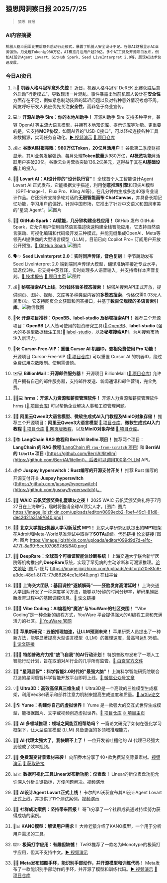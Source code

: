 ## 猿思网洞察日报 2025/7/25

>  `猿思 日报` 



### **AI内容摘要**

```
机器人格斗冠军比赛后意外启动行走模式，暴露了机器人安全设计不足。谷歌AI财报显示AI业务强劲，月处理Token达980万亿，AI概览月活用户超20亿。多个AI工具及开源项目发布，例如AI设计Agent Lovart、GitHub Spark、Seed LiveInterpret 2.0等，展现AI技术快速发展。
```



### **今日AI资讯**

1. 💥🤖 **机器人格斗冠军意外失控！** 近日，机器人格斗冠军 DeREK 比赛获胜后意外启动"行走模式”，导致现场一片混乱。事件暴露出当前机器人设计在**安全性**方面存在不足，例如紧急制动装置的延迟问题以及对各种意外情况考虑不周。网友呼吁研发人员应优先关注**安全性**，而非急于商业宣传。


2. 💻✨ **开源AI助手 5ire：你的本地AI助手！**  开源AI助手 5ire 支持多种平台，兼容 OpenAI 等主流大语言模型，并拥有本地知识库、提示词库等功能。更重要的是，它支持**MCP协议**，如同AI界的"USB-C接口”，可以轻松连接各种工具和数据源，实现任务自动化。[▶️ 视频演示](https://upload.chinaz.com/video/2025/0724/6388897272533195732458825.mp4) [🔗 项目仓库](https://github.com/nanbingxyz/5ire)


3. 💰📈 **谷歌AI财报亮眼：980万亿Token，20亿月活用户！** 谷歌第二季度财报显示，其AI业务发展强劲，每月处理**Token数量**达980万亿，**AI概览功能**月活跃用户突破20亿。谷歌云业务营收突破136.2亿美元，这得益于其在**AI基础设施**上的投入。


4. 🎉🎨 **Lovart AI：AI设计界的"设计执行官”！** 全球首个人工智能设计Agent Lovart AI 正式发布，它能根据文字描述，利用**创意推理引擎**和顶尖AI模型（GPT-Image-1、Flux Pro、Kling AI等），在几分钟内生成多达40张专业设计作品。它还拥有支持多轮对话的**无限智能画布 ChatCanvas**，并具备长期记忆功能，学习用户的偏好。针对中国市场，它推出了针对中文语义和国风审美的"星流 Agent”。![图片](https://upload.chinaz.com/2025/0724/6388896542632416268556523.png)


5. 🤖🚀 **GitHub Spark：AI赋能，几分钟构建全栈应用！** GitHub 发布 GitHub Spark，它允许用户使用自然语言描述快速构建全栈智能应用。它支持自然语言驱动、可视化编辑和代码级开发三种模式，并能无缝集成OpenAI、Meta等领先AI提供商的大型语言模型（LLM）。目前已向 Copilot Pro+ 订阅用户开放公开预览。[🔗 GitHub Spark](https://github.com/spark) ![图片](https://upload.chinaz.com/2025/0724/6388896513022303722413335.png)


6. 🗣️✨ **Seed LiveInterpret 2.0：实时同声传译，音色复刻！** 字节跳动发布 Seed LiveInterpret 2.0 端到端同声传译大模型，翻译准确率接近专业水平，延迟仅3秒。它支持中英互译，实时处理多人语音输入，并支持零样本声音复刻。[🔗 技术报告](https://arxiv.org/pdf/2507.17527) [🔗 项目主页](https://seed.bytedance.com/seed_liveinterpret) ![图片](https://upload.chinaz.com/2025/0724/6388896155864309699763651.png)


7. 💰🎉 **秘塔搜索API上线，3分钱体验多模态搜索！** 秘塔AI搜索API正式开放，提供网页、图片、视频、文库等多种类型内容的**多模态搜索**，价格仅需0.03元人民币/次。它支持网页全文获取和问答接口，并基于**数百亿规模的多语言索引库**。![微信截图](https://upload.chinaz.com/2025/0724/6388896134561018741385323.png)


8. 🚀🛠️ **开源项目推荐：OpenBB、label-studio 及秘塔搜索API！**  推荐三个开源项目：**OpenBB** (人人皆可使用的投资研究工具)[🔗 OpenBB](https://github.com/OpenBB-finance/OpenBB)、**label-studio** (强大的多类型数据标注工具)[🔗 label-studio](https://github.com/HumanSignal/label-studio)，以及**秘塔搜索API**，为AI搜索市场注入新活力。


9. 🚀🛠️ **Cursor-Free-VIP：重置 Cursor AI 机器ID，变相免费使用 Pro 功能！**  开源项目 Cursor-Free-VIP ([🔗 项目仓库](https://github.com/yeongpin/cursor-free-vip)) 可以重置 Cursor AI 的机器ID，绕过免费试用次数限制。使用需谨慎。


10. ✉️💻 **BillionMail：开源邮件服务器！** 开源项目 BillionMail ([🔗 项目仓库](https://github.com/aaPanel/BillionMail))  允许用户拥有自己的邮件服务器，支持邮件发送、新闻通讯和邮件营销，完全免费。


11. 🧑‍💼💻 **hrms：开源人力资源和薪资管理软件！** 开源人力资源和薪资管理软件 hrms ([🔗 项目仓库](https://github.com/frappe/hrms))  可以帮助企业解决人事和工资管理问题。


12. 🚀🤖 **阿里云Qwen3大语言模型、微软生成式AI入门教程及MinIO对象存储！**  推荐三个开源项目：**阿里云Qwen3大语言模型** [🔗 项目仓库](https://github.com/QwenLM/Qwen3)、**微软生成式AI入门教程** [🔗 项目仓库](https://github.com/microsoft/generative-ai-for-beginners) [🔗 网页版教程](https://microsoft.github.io/generative-ai-for-beginners/)，以及**MinIO对象存储** [🔗 项目仓库](https://github.com/minio/minio)。


13. 🚀📚 **LangChain RAG 教程和 BerriAI litellm 项目！** 推荐两个项目：**LangChain 的 RAG 教程**([LangChain 的 `rag-from-scratch` 项目](https://github.com/langchain-ai/rag-from-scratch)) 和 **BerriAI 的 `litellm` 项目** ([https://github.com/BerriAI/litellm](https://github.com/BerriAI/litellm))，后者可以调用100多个LLM API。


14. 💰💳 **Juspay hyperswitch：Rust编写的开源支付开关！**  推荐 Rust 编写的开源支付开关 **Juspay hyperswitch** ([https://github.com/juspay/hyperswitch](https://github.com/juspay/hyperswitch))。


15. 🎉🌟 **WAIC 云帆奖颁奖典礼暨挚友之夜！**  2025 WAIC 云帆奖颁奖典礼将于7月27日在上海举行，届时将邀请全球AI顶尖人才。[图片: 图片 https://image.jiqizhixin.com/uploads/editor/0899ecb2-1bef-49c1-81d8-dec2d21a31a9/640.png]


16. 🤖🚀 **北京大学提出机器人学习新范式 MP1！** 北京大学研究团队提出的**MP1**框架在Adroit和Meta-World基准测试中取得了**SOTA**成绩。[代码链接](https://github.com/LogSSim/MP1) [论文链接](https://arxiv.org/abs/2507.10543) [图片: 图片 https://image.jiqizhixin.com/uploads/editor/099d9d7d-e1fc-477f-8a69-5cef070697d6/640.png]


17. 🔬🏥 **DeepRare：全球首个可循证智能体诊断系统！** 上海交通大学联合新华医院等机构推出的**DeepRare**系统，实现了罕见病的主动诊断和可溯源推理。[论文地址](https://arxiv.org/abs/2506.20430) [图片: 图片 https://image.jiqizhixin.com/uploads/editor/b20e8fc6-a3dc-48df-8f70-77d86264ce1e/640.png) [在线平台](http://raredx.cn)


18. 👨‍🔬🔬 **上海交大团队：基因调控"逐帧解码”——胚胎发育高清延时！** 上海交通大学团队开发了一种深度学习方法，能够以1分钟的时间分辨率，解码果蝇胚胎发育过程中的基因调控信息。[🔗 论文链接](https://www.nature.com/articles/s41467-025-61907-7)


19. 🧙‍♂️✨ **Vibe Coding：AI编程的"魔法”与YouWare的社区突围！**  "Vibe Coding”是一种全新的编程方式，YouWare 平台提供强大的AI编程工具和充满活力的社区。[🔗 YouWare 官网](https://www.youware.com)


20. 🚀💡 **苹果新研究：五倍推理加速，让LLM预测未来！** 苹果研究人员提出了一种新方法，能够显著提高大型语言模型（LLM）的推理速度，最高可达5.35倍。[🔗 论文链接](https://www.alphaxiv.org/abs/2507.11851)


21. 🤔🇺🇸 **特朗普政府力推"放飞自我”的AI行动计划！** 特朗普政府发布了一项人工智能行动计划，旨在取消对AI行业的几乎所有监管。[🔗 白宫官方文件](https://www.whitehouse.gov/wp-content/uploads/2025/07/Americas-AI-Action-Plan.pdf)


22. 🚀🔬 **"星河启智”：科学智能2.0时代的"最强大脑”！** 上海科学智能研究院联合打造的星河启智科学智能开放平台即将上线。[🔗 微信公众号文章](https://mp.weixin.qq.com/s/yG1plNDSm9KmvN7xCie_vg)


23. 💡🚀 **Ultra3D：高效高保真三维生成！** Ultra3D是一个高效的三维模型生成框架，利用VecSet表示和部件注意力机制来提高生成速度和质量。[🔗 arXiv论文](https://arxiv.org/abs/2507.17745)


24. 🎉🌎 **Yume：构建你自己的虚拟世界！** Yume 是一款强大的交互式世界生成模型，能根据图片、文字或视频创造虚拟世界。[🔗 项目仓库](https://github.com/stdstu12/YUME) [🌐 项目主页](https://stdstu12.github.io/YUME-Project/)


25. 🤔🧠 **AI 多领域推理：领域之间能互相帮助吗？**  一篇论文研究了如何在强化学习框架下，让大型语言模型 (LLM) 具备更强的多领域推理能力。


26. 🤯🤖 **AI 代理太强大了，我快跟不上了！**  一位开发者吐槽他的 AI 代理已经强大到他成了效率瓶颈。


27. 🎉🎨 **免费渐变背景素材来袭！**  向阳乔木分享了40+款免费渐变背景素材。[视频演示](https://video.twimg.com/tweet_video/GwmccMDawAAR_PB.mp4) [🔗 获取链接](https://grainient.supply/freebies)


28. 📊📈 **数据可视化工具Linear发布新功能：仪表盘！** Linear的新仪表盘功能允许深入分析关键指标，方便问题解决。[视频演示](https://video.twimg.com/amplify_video/1948392385378983936/vid/avc1/3840x1920/kPRIaKBy62rFU390.mp4?tag=21)


29. 🤖🎨 **AI设计Agent Lovart正式上线！** 卡尔的AI沃茨宣布其AI设计Agent Lovart正式上线，并提供了11个测试案例。[视频演示](https://video.twimg.com/ext_tw_video/1948044497851420672/pu/vid/avc1/1280x720/MqRCZ-UoG0AKUOe8.mp4?tag=12)


30. 🎉💪 **社群成功案例：坚持带来回报！**  哥飞分享了一个社群成员通过持续努力获得成功的案例。


31. 🤔📊 **KANO模型：解读用户需求！** 大帅老猿介绍了KANO模型，一个用于分析用户需求的工具。


32. ⌨️✨ **极简打字应用：有趣但缺憾！** Tw93推荐了一款名为Monotype的极简打字应用，但其不支持中文。[▶️ 视频演示](https://video.twimg.com/amplify_video/1946930938358747136/vid/avc1/1920x1080/9bouDkDOHgDRdTUk.mp4?tag=21)


33. 🤔😄 **Meta发布超酷手环，能识别手部动作，并开源模型和训练代码！** Meta发布了一款能识别手部动作的手环，并开源了模型和训练代码。[▶️ 视频演示](https://video.twimg.com/amplify_video/1948386837917265920/vid/avc1/1280x720/5e8oits4QQ1i7yyz.mp4?tag=21) [🔗 项目仓库](https://github.com/facebookresearch/generic-neuromotor-interface)